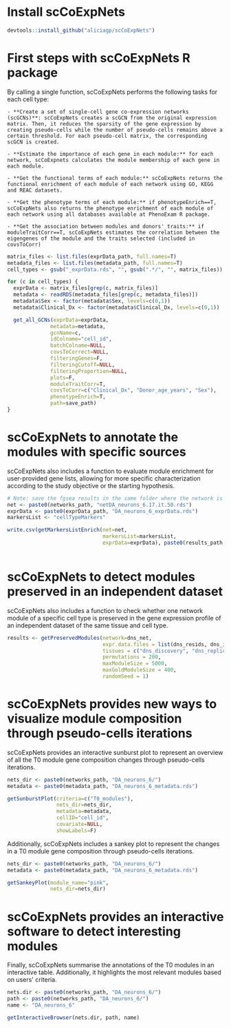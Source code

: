 
# Install scCoExpNets

``` r
devtools::install_github("aliciagp/scCoExpNets")
```


# First steps with scCoExpNets R package

By calling a single function, scCoExpNets performs the following tasks for each cell type:

    - **Create a set of single-cell gene co-expression networks (scGCNs)**: scCoExpNets creates a scGCN from the original expression matrix. Then, it reduces the sparsity of the gene expression by creating pseudo-cells while the number of pseudo-cells remains above a certain threshold. For each pseudo-cell matrix, the corresponding scGCN is created.
    
    - **Estimate the importance of each gene in each module:** for each network, scCoExpnets calculates the module membership of each gene in each module.
    
    - **Get the functional terms of each module:** scCoExpNets returns the functional enrichment of each module of each network using GO, KEGG and REAC datasets. 
    
    - **Get the phenotype terms of each module:** if phenotypeEnrich==T, scCoExpNets also returns the phenotype enrichment of each module of each network using all databases available at PhenoExam R package. 
    
    - **Get the association between modules and donors' traits:** if moduleTraitCorr==T, scCoExpNets estimates the correlation between the eigengenes of the module and the traits selected (included in covsToCorr) 


``` r
matrix_files <- list.files(exprData_path, full.names=T)
metadata_files <- list.files(metadata_path, full.names=T)
cell_types <- gsub("_exprData.rds", "", gsub(".*/", "", matrix_files))

for (c in cell_types) {
  exprData <- matrix_files[grep(c, matrix_files)]
  metadata <- readRDS(metadata_files[grep(c, metadata_files)])
  metadata$Sex <- factor(metadata$Sex, levels=c(0,1))
  metadata$Clinical_Dx <- factor(metadata$Clinical_Dx, levels=c(0,1))

  get_all_GCNs(exprData=exprData,
              metadata=metadata,
              gcnName=c,
              idColname="cell_id",
              batchColname=NULL,
              covsToCorrect=NULL,
              filteringGenes=F,
              filteringCutoff=NULL,
              filteringProportion=NULL,
              plots=F,
              moduleTraitCorr=T,
              covsToCorr=c("Clinical_Dx", "Donor_age_years", "Sex"),
              phenotypeEnrich=T,
              path=save_path)
}

```


# scCoExpNets to annotate the modules with specific sources

scCoExpNets also includes a function to evaluate module enrichment for user-provided gene lists, allowing for more specific characterization according to the study objective or the starting hypothesis.

``` r
# Note: save the fgsea results in the same folder where the network is stored
net <- paste0(networks_path, "netDA_neurons_6.17.it.50.rds")
exprData <- paste0(exprData_path, "DA_neurons_6_exprData.rds")
markersList <- "cellTypeMarkers"

write.csv(getMarkersListEnrich(net=net,
                               markersList=markersList,
                               exprData=exprData), paste0(results_path, "_cellTypeMarkers.csv"))
    
```


# scCoExpNets to detect modules preserved in an independent dataset

scCoExpNets also includes a function to check whether one network module of a specific cell type is preserved in the gene expression profile of an independent dataset of the same tissue and cell type.

``` r
results <- getPreservedModules(network=dns_net,
                               expr.data.files = list(dns_resids, dns_ind_resids),
                               tissues = c("dns_discovery", "dns_replication"),
                               permutations = 200,
                               maxModuleSize = 5000,
                               maxGoldModuleSize = 400,
                               randomSeed = 1)
```


# scCoExpNets provides new ways to visualize module composition through pseudo-cells iterations

scCoExpNets provides an interactive sunburst plot to represent an overview of all the T0 module gene composition changes through pseudo-cells iterations.


``` r
nets_dir <- paste0(networks_path, "DA_neurons_6/")
metadata <- paste0(metadata_path, "DA_neurons_6_metadata.rds")

getSunburstPlot(criteria=c("T0_modules"),
                nets_dir=nets_dir,
                metadata=metadata,
                cellID="cell_id",
                covariate=NULL,
                showLabels=F)
```


Additionally, scCoExpNets includes a sankey plot to represent the changes in a T0 module gene composition through pseudo-cells iterations.

``` r
nets_dir <- paste0(networks_path, "DA_neurons_6/")
metadata <- paste0(metadata_path, "DA_neurons_6_metadata.rds")

getSankeyPlot(module_name="pink",
              nets_dir=nets_dir)
```



# scCoExpNets provides an interactive software to detect interesting modules

Finally, scCoExpNets summarise the annotations of the T0 modules in an interactive table. Additionally, it highlights the most relevant modules based on users' criteria. 

``` r
nets.dir <- paste0(networks_path, "DA_neurons_6/")
path <- paste0(networks_path, "DA_neurons_6/")
name <- "DA_neurons_6"

getInteractiveBrowser(nets.dir, path, name)
```
